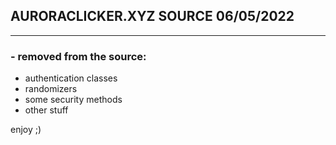 ## AURORACLICKER.XYZ SOURCE 06/05/2022 ##
------------------------------------------

### - removed from the source: ###
- authentication classes
- randomizers
- some security methods
- other stuff

enjoy ;)
